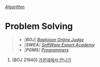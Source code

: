 ###### [*Algorithm*](../README.md)

# Problem Solving

>   -   *[**BOJ**] [Baekjoon Online Judge](https://www.acmicpc.net)*
>   -   *[**SWEA**] [SoftWare Expert Academy](https://swexpertacademy.com)*
>   -   *[**PGMS**] [Programmers](https://programmers.co.kr)*

1.  [BOJ 21940] [가운데에서 만나기](BOJ21940.md)
